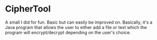 # CipherTool
A small I did for fun. Basic but can easily be improved on. Basically, it's a Java program that allows the user to either add a file or text which the program will encrypt/decrypt depending on the user's choice.
